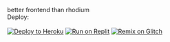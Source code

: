 better frontend than rhodium<br>Deploy:<br><br>
<a target="_blank" href="https://heroku.com/deploy/?template=https://github.com/KimtheGuy/Ozone"><img alt="Deploy to Heroku" src="https://raw.githubusercontent.com/BinBashBanana/deploy-buttons/master/buttons/remade/heroku.svg"></a>
<a target="_blank" href="https://replit.com/github/KimtheGuy/Ozone"><img alt="Run on Replit" src="https://raw.githubusercontent.com/BinBashBanana/deploy-buttons/master/buttons/remade/replit.svg"></a>
<a target="_blank" href="https://glitch.com/edit/#!/import/github/KimtheGuy/Ozone"><img alt="Remix on Glitch" src="https://raw.githubusercontent.com/BinBashBanana/deploy-buttons/master/buttons/remade/glitch.svg"></a>

